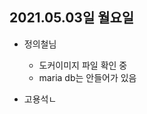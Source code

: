 ## 2021.05.03일 월요일

* 정의철님 
   - 도커이미지 파일 확인 중
   - maria db는 안들어가 있음 
 
* 고용석ㄴ
<!--stackedit_data:
eyJoaXN0b3J5IjpbLTE1NDQxMTM3NjIsMTYxODI0MDg4NV19
-->